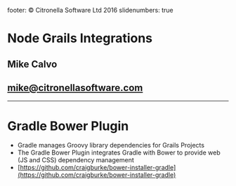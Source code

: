 footer: © Citronella Software Ltd 2016
slidenumbers: true

# Node Grails Integrations

## Mike Calvo

## mike@citronellasoftware.com

---

# Gradle Bower Plugin
- Gradle manages Groovy library dependencies for Grails Projects
- The Gradle Bower Plugin integrates Gradle with Bower to provide web (JS and CSS) dependency management
- [https://github.com/craigburke/bower-installer-gradle](https://github.com/craigburke/bower-installer-gradle)
